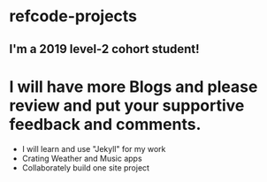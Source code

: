 # refcode-projects
## I'm a 2019 level-2 cohort student!
#  I will have more Blogs and please review and put your supportive feedback and comments. 
 - I will learn and use "Jekyll" for my work
 - Crating Weather and Music apps
 - Collaborately build one site project
